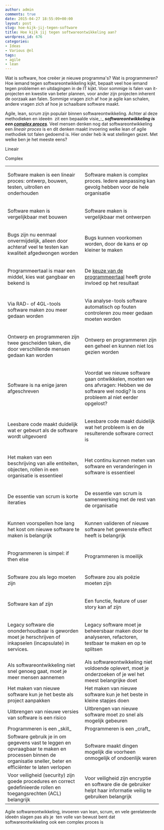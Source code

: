 ```yaml
---
author: admin
comments: true
date: 2015-04-27 18:55:09+00:00
layout: post
slug: hoe-kijk-jij-tegen-software
title: Hoe kijk jij tegen softwareontwikkeling aan?
wordpress_id: 676
categories:
- Ideas
- Various @nl
tags:
- agile
- lean
---
```


Wat is software, hoe creëer je nieuwe programma's? Wat is programmeren? Hoe iemand tegen softwareontwikkeling kijkt, bepaalt veel hoe iemand tegen problemen en uitdagingen in de IT kijkt. Voor sommige is falen van it-projecten en kwestie van beter plannen, voor ander zijn projecten inherent de oorzaak aan falen. Sommige vragen zich af hoe je agile kan schalen, andere vragen zich af hoe je schaalbare software maakt.

Agile, lean, scrum zijn populair binnen softwareontwikkeling. Achter al deze methodieken en ideeën  zit een bepaalde visie_:_ _**softwareontwikkeling is een [complex proces](http://noop.nl/2013/05/complexity-everywhere.html)**._ Veel mensen denken nog dat softwareontwikkeling een _lineair proces_ is en dit denken maakt invoering welke lean of agile methodiek tot falen gedoemd is.
Hier onder heb ik wat stellingen gezet. Met welke ben je het meeste eens?
<!-- more -->

<table cellpadding="0" cellspacing="0" border="0" class="Software_3f_" > 
<tbody >
<tr >



Lineair






Complex



</tr>
<tr >

<td style="text-align: left; width: 8.5cm;" class="Software_3f__A2" >


Software maken is een lineair proces: ontwerp, bouwen, testen, uitrollen en onderhouden



</td>

<td style="text-align: left; width: 8.5cm;" class="Software_3f__B2" >


Software maken is complex proces. Iedere aanpassing kan gevolg hebben voor de hele organisatie



</td>
</tr>
<tr >

<td style="text-align: left; width: 8.5cm;" class="Software_3f__A2" >


Software maken is vergelijkbaar met bouwen



</td>

<td style="text-align: left; width: 8.5cm;" class="Software_3f__B2" >


Software maken is vergelijkbaar met ontwerpen



</td>
</tr>
<tr >

<td style="text-align: left; width: 8.5cm;" class="Software_3f__A2" >


Bugs zijn nu eenmaal onvermijdelijk, alleen door achteraf veel te testen kan kwaliteit afgedwongen worden



</td>

<td style="text-align: left; width: 8.5cm;" class="Software_3f__B2" >


Bugs kunnen voorkomen worden, door de kans er op kleiner te maken



</td>
</tr>
<tr >

<td style="text-align: left; width: 8.5cm;" class="Software_3f__A2" >


Programmeertaal is maar een middel, kies wat gangbaar en bekend is



</td>

<td style="text-align: left; width: 8.5cm;" class="Software_3f__B2" >


De [keuze van de programmeertaal](http://www.cs.utexas.edu/users/EWD/transcriptions/OtherDocs/Haskell.html) heeft grote invloed op het resultaat



</td>
</tr>
<tr >

<td style="text-align: left; width: 8.5cm;" class="Software_3f__A2" >


Via RAD- of 4GL-tools software maken zou meer gedaan worden



</td>

<td style="text-align: left; width: 8.5cm;" class="Software_3f__B2" >


Via analyse-tools software automatisch op fouten controleren zou meer gedaan moeten worden



</td>
</tr>
<tr >

<td style="text-align: left; width: 8.5cm;" class="Software_3f__A2" >


Ontwerp en programmeren zijn twee gescheiden taken, die door verschillende mensen gedaan kan worden



</td>

<td style="text-align: left; width: 8.5cm;" class="Software_3f__B2" >


Ontwerp en programmeren zijn een geheel en kunnen niet los gezien worden



</td>
</tr>
<tr >

<td style="text-align: left; width: 8.5cm;" class="Software_3f__A2" >


Software is na enige jaren afgeschreven



</td>

<td style="text-align: left; width: 8.5cm;" class="Software_3f__B2" >


Voordat we nieuwe software gaan ontwikkelen, moeten we ons afvragen: Hebben we de software wel nodig? Is ons probleem al niet eerder opgelost?



</td>
</tr>
<tr >

<td style="text-align: left; width: 8.5cm;" class="Software_3f__A2" >


Leesbare code maakt duidelijk wat er gebeurt als de software wordt uitgevoerd



</td>

<td style="text-align: left; width: 8.5cm;" class="Software_3f__B2" >


Leesbare code maakt duidelijk wat het probleem is en de resulterende software correct is



</td>
</tr>
<tr >

<td style="text-align: left; width: 8.5cm;" class="Software_3f__A2" >


Het maken van een beschrijving van alle entiteiten, objecten, rollen in een organisatie is essentieel



</td>

<td style="text-align: left; width: 8.5cm;" class="Software_3f__B2" >


Het continu kunnen meten van software en veranderingen in software is essentieel



</td>
</tr>
<tr >

<td style="text-align: left; width: 8.5cm;" class="Software_3f__A2" >


De essentie van scrum is korte iteraties



</td>

<td style="text-align: left; width: 8.5cm;" class="Software_3f__B2" >


De essentie van scrum is samenwerking met de rest van de organisatie



</td>
</tr>
<tr >

<td style="text-align: left; width: 8.5cm;" class="Software_3f__A2" >


Kunnen voorspellen hoe lang het kost om nieuwe software te maken is belangrijk



</td>

<td style="text-align: left; width: 8.5cm;" class="Software_3f__B2" >


Kunnen valideren of nieuwe software het gewenste effect heeft is belangrijk



</td>
</tr>
<tr >

<td style="text-align: left; width: 8.5cm;" class="Software_3f__A2" >


Programmeren is simpel: if then else



</td>

<td style="text-align: left; width: 8.5cm;" class="Software_3f__B2" >


Programmeren is moeilijk



</td>
</tr>
<tr >

<td style="text-align: left; width: 8.5cm;" class="Software_3f__A2" >


Software zou als lego moeten zijn



</td>

<td style="text-align: left; width: 8.5cm;" class="Software_3f__B2" >


Software zou als poëzie moeten zijn



</td>
</tr>
<tr >

<td style="text-align: left; width: 8.5cm;" class="Software_3f__A2" >


Software kan af zijn



</td>

<td style="text-align: left; width: 8.5cm;" class="Software_3f__B2" >


Een functie, feature of user story kan af zijn



</td>
</tr>
<tr >

<td style="text-align: left; width: 8.5cm;" class="Software_3f__A2" >


Legacy software die ononderhoudbaar is geworden moet je herschrijven of inkapselen (incapsulate) in services.



</td>

<td style="text-align: left; width: 8.5cm;" class="Software_3f__B2" >


Legacy software moet je beheersbaar maken door te analyseren, refactoren, testbaar te maken en op te splitsen



</td>
</tr>
<tr >

<td >Als softwareontwikkeling niet snel genoeg gaat, moet je meer mensen aannemen
</td>

<td >Als softwareontwikkeling niet voldoende oplevert, moet je onderzoeken of je wel het meest belangrijke doet
</td>
</tr>
<tr >

<td >Het maken van nieuwe software kun je het beste als project aanpakken
</td>

<td >Het maken van nieuwe software kun je het beste in kleine stapjes doen
</td>
</tr>
<tr >

<td >Uitbrengen van nieuwe versies van software is een risico
</td>

<td >Uitbrengen van nieuwe software moet zo snel als mogelijk gebeuren
</td>
</tr>
<tr >

<td >Programmeren is een _skill_
</td>

<td >Programmeren is een _craft_
</td>
</tr>
<tr >

<td >Software gebruik je in om gegevens vast te leggen en opvraagbaar te maken en processen binnen de organisatie sneller, beter en efficiënter te laten verlopen
</td>

<td >Software maakt dingen mogelijk die voorheen onmogelijk of ondoenlijk waren
</td>
</tr>
<tr >

<td >Voor veiligheid (security) zijn goede procedures en correct gedefinieerde rollen en toegangsrechten (ACL) belangrijk
</td>

<td >Voor veiligheid zijn encryptie en software die de gebruiker helpt haar informatie veilig te gebruiken belangrijk
</td>
</tr>
</tbody>
</table>
Agile softwareontwikkeling, invoeren van lean, scrum, en vele gerelateerde ideeën slagen pas als je  ten volle van bewust bent dat softwareontwikkeling ook een complex proces is


